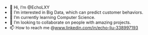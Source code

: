 - 👋 Hi, I’m @EchoLXY
- 👀 I’m interested in Big Data, which can predict customer behaviors.
- 🌱 I’m currently learning Computer Science.
- 💞️ I’m looking to collaborate on people with amazing projects.
- 📫 How to reach me @www.linkedin.com/in/echo-liu-338997193

<!---
EchoLXY/EchoLXY is a ✨ special ✨ repository because its `README.md` (this file) appears on your GitHub profile.
You can click the Preview link to take a look at your changes.
--->
